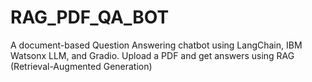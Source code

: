 # RAG_PDF_QA_BOT
A document-based Question Answering chatbot using LangChain, IBM Watsonx LLM, and Gradio. Upload a PDF and get answers using RAG (Retrieval-Augmented Generation)
